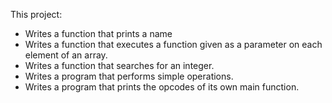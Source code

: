 This project:
* Writes a function that prints a name
* Writes a function that executes a function given as a parameter on each element of an array.
* Writes a function that searches for an integer.
* Writes a program that performs simple operations.
* Writes a program that prints the opcodes of its own main function.
